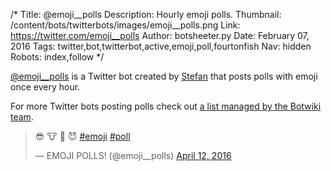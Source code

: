 /*
Title: @emoji__polls
Description: Hourly emoji polls.
Thumbnail: /content/bots/twitterbots/images/emoji__polls.png
Link: https://twitter.com/emoji__polls
Author: botsheeter.py
Date: February 07, 2016
Tags: twitter,bot,twitterbot,active,emoji,poll,fourtonfish
Nav: hidden
Robots: index,follow
*/

[@emoji__polls](https://twitter.com/emoji__polls) is a Twitter bot created by [Stefan](https://twitter.com/fourtonfish) that posts polls with emoji once every hour.

For more Twitter bots posting polls check out [a list managed by the Botwiki team](https://twitter.com/botwikidotorg/lists/bots-posting-polls1/members).

<blockquote class="twitter-tweet" data-lang="en"><p lang="und" dir="ltr">😎 🐮 😬 😈 <a href="https://twitter.com/hashtag/emoji?src=hash">#emoji</a> <a href="https://twitter.com/hashtag/poll?src=hash">#poll</a></p>&mdash; EMOJI POLLS! (@emoji__polls) <a href="https://twitter.com/emoji__polls/status/719706620603838466">April 12, 2016</a></blockquote>
<script async src="//platform.twitter.com/widgets.js" charset="utf-8"></script>
